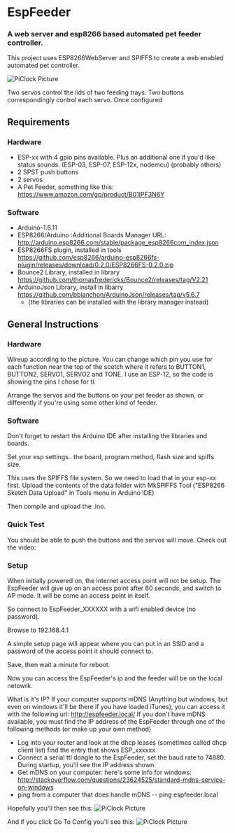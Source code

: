 # EspFeeder
### A web server and esp8266 based automated pet feeder controller.

This project uses ESP8266WebServer and SPIFFS to create a web enabled automated pet controller.

![PiClock Picture](https://raw.githubusercontent.com/n0bel/EspFeeder/master/Gallery/EspFeederStatusPage_Fotor_Collage.jpg)

Two servos control the lids of two feeding trays.  Two buttons correspondingly control each servo.  Once configured

## Requirements

### Hardware

* ESP-xx with 4 gpio pins available.  Plus an additional one if you'd like status sounds. (ESP-03, ESP-07, ESP-12x, nodemcu) (probably others)
* 2 SPST push buttons
* 2 servos
* A Pet Feeder, something like this: https://www.amazon.com/gp/product/B01IPF3N6Y

### Software
* Arduino-1.6.11
* ESP8266/Arduino :Additional Boards Manager URL: http://arduino.esp8266.com/stable/package_esp8266com_index.json
* ESP8266FS plugin, installed in tools https://github.com/esp8266/arduino-esp8266fs-plugin/releases/download/0.2.0/ESP8266FS-0.2.0.zip
* Bounce2 Library, installed in library https://github.com/thomasfredericks/Bounce2/releases/tag/V2.21
* ArduinoJson Library, install in libarry https://github.com/bblanchon/ArduinoJson/releases/tag/v5.6.7
    * (the libraries can be installed with the library manager instead)


## General Instructions

### Hardware

Wireup according to the picture.  You can change which pin you use for each function near the top of the
scetch where it refers to BUTTON1, BUTTON2, SERVO1, SERVO2 and TONE.  I use an ESP-12, so the code
is showing the pins I chose for ti.

Arrange the servos and the buttons on your pet feeder as shown, or differently if you're using some other
kind of feeder.

### Software
Don't forget to restart the Arduino IDE after installing the libraries and boards.

Set your esp settings.. the board, program method, flash size and spiffs size.

This uses the SPIFFS file system.  So we need to load that in your esp-xx first.
Upload the contents of the data folder with MkSPIFFS Tool ("ESP8266 Sketch Data Upload" in Tools menu in Arduino IDE)

Then compile and upload the .ino.

### Quick Test
You should be able to push the buttons and the servos will move.  Check out the video:

### Setup

When initially powered on, the internet access point will not be setup.  The EspFeeder will give
up on an access point after 60 seconds, and switch to AP mode.   It will be come an access point
in itself.

So connect to EspFeeder_XXXXXX with a wifi enabled device (no password).

Browse to 192.168.4.1

A simple setup page will appear where you can put in an SSID and a password of the
access point it should connect to.

Save, then wait a minute for reboot.

Now you can access the EspFeeder's ip and the feeder will be on the local netowrk.

What is it's IP?  If your computer supports mDNS (Anything but windows, but even
on windows it'll be there if you have loaded iTunes), you can access it with the following
url: http://espfeeder.local/   If you don't have mDNS available, you must find the IP
address of the EspFeeder through one of the following methods (or make up your own method)

* Log into your router and look at the dhcp leases (sometimes called dhcp client list)
find the entry that shows ESP_xxxxxx
* Connect a serial ttl dongle to the EspFeeder, set the baud rate to 74880.  During
startup, you'll see the IP address shown.
* Get mDNS on your computer: here's some info for windows:
http://stackoverflow.com/questions/23624525/standard-mdns-service-on-windows
* ping from a computer that does handle mDNS   --  ping espfeeder.local

Hopefully you'll then see this:
![PiClock Picture](https://github.com/n0bel/EspFeeder/blob/master/Gallery/EspFeederStatusPage.jpg?raw=true)

And if you click Go To Config you'll see this:
![PiClock Picture](https://github.com/n0bel/EspFeeder/blob/master/Gallery/EspFeederConfigPage.jpg?raw=true)
